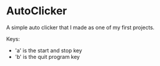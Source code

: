 # AutoClicker
A simple auto clicker that I made as one of my first projects.

Keys:

- 'a' is the start and stop key
- 'b' is the quit program key
